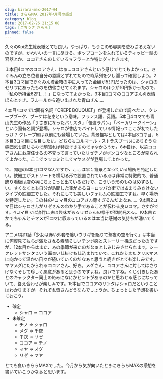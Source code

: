 ```yaml
---
slug: kirara-max-2017-04
title: きららMAX 2017年4月号の感想
category: blog 
date: 2017-02-26 21:15:08
tags: [ごちうさ,きらら]
pinned: false
---
```


久々のKoi先生絵表紙とても良い。やっぱり、もうこの形容詞を使わざるえないのですが、かわいいの一言に尽きる。ポップコーンを入れているティッピー型の容器とか、ココアさんのしているマフラーとか特にグッときます。

１本目4コマのココアさん、はぁ...ココアさんという感じでとてもよかった。きぐみんの立ち位置自分の認識とずれてたので時系列を少し遡って確認しよう。2本目3コマ目できぐみん貯金箱の中に入ってた金額が52円だったのは、シャロのセリフにあったものを彷彿させてくれます。シャロのほうが10円多かったので、「私の所持金62円...！」になっててよかった。3本目2コマのココアさんの表情ほんとすき。フルールから追い出された青山さん...。

4本目4コマでは固有名詞「CREPE BOUQUET」が登場したので調べたい。クレープブーケ、ブーケは花束という意味。フランス語、英語。5本目4コマでも青山先生の作品「うさぎになったバリスタ」「怪盗ラパン」「ベーカリークイーン」という固有名詞が登場。シャロが書店でバイトしている情報ってここが初でしたっけ？ クレープ屋は以前にも登場していた。背景描写としては4本目3コマ目、5本目3コマ目に注目したい。どちらもコルマール・ストラスブールにありそうな雰囲気を感じるので頑張れば特定できるのではなかろうか。6本目は、以前ココアさんにお店任せるの不安って言っていたリゼチノがポンコツなところが見られてよかった。ここでツッコミとしてマヤメグが登場してよかった。

で、問題の8本目1コマなんですが、ここは早く背景となっている場所を特定したい。鉄細工がストリートを横切る形で設置されている点は非常に特徴的で、普通飾り看板は店の横にちょこっと出ているだけで、こういう形のものはめずらしい。すくなくとも自分が訪問した事があるヨーロッパの街ではあまりみかけないタイプの鉄細工でした。それにしても美しいフォルムの鉄細工ですね。早く場所を特定したい。この柱の4コマ目のココアさん尊すぎるんだよなぁ...。9本目2コマ目はシャロさんがリゼさんのわかり手であることが伝わる良いコマ。さすがです。4コマ目では流行に実は興味があるリゼさんの様子が垣間見える。10本目とかでちゃんとチマメが1コマに収まっているのは本当に感謝の気持ちが湧いてくる。

アニメ1期11話「少女は赤い外套を纏いウサギを駆りて聖夜の空を行く」は本当に何度見ても心が満たされる素晴らしいテンポ感とストーリー構成だったのですが、12本目からはまた、あの季節が来たのだなぁとしみじみさせられます。シークレットサンタという面白い仕掛けも仕込まれていて、これからまたクリスマスに向かって温かい日々が続いていくのだなぁと思うと続きがとても楽しみです。マヤメグにたかられるココアさん、好き。メグさん、ココアさんに対してはさりげなくそして珍しく悪意があると思うのですよね。良いですね。くじ引きしたあとのキャラクター同士の絡みになにかヒントがあるのかと思わせる感じになっていて、答え合わせが楽しみです。15本目でココアのサンタはシャロだということはわかりますが、それぞれ皆さんどうなんでしょうか。ちょっとした予想を書いておこう。

* 確定
  * シャロ => ココア
* 未確定
  * チノ => シャロ
  * メグ => 千夜
  * 千夜 => リゼ 
  * ココア => チノ
  * マヤ => メグ
  * リゼ => マヤ


とても良いきららMAXでした。今月から気が向いたときにきららMAXの感想を書いていこうかなぁと思います。

